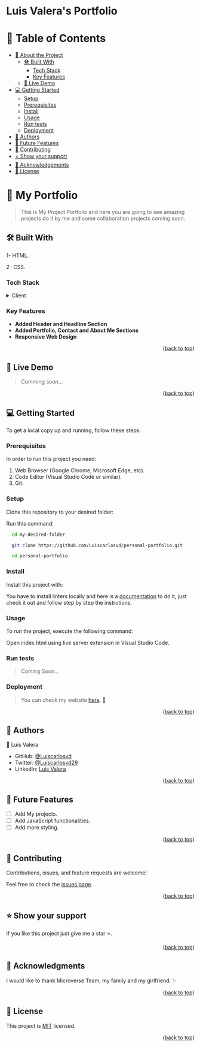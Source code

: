 <h1>Luis Valera's Portfolio</h1>

<!-- TABLE OF CONTENTS -->

# 📗 Table of Contents

- [📖 About the Project](#about-project)
  - [🛠 Built With](#built-with)
    - [Tech Stack](#tech-stack)
    - [Key Features](#key-features)
  - [🚀 Live Demo](#live-demo)
- [💻 Getting Started](#getting-started)
  - [Setup](#setup)
  - [Prerequisites](#prerequisites)
  - [Install](#install)
  - [Usage](#usage)
  - [Run tests](#run-tests)
  - [Deployment](#deployment)
- [👥 Authors](#authors)
- [🔭 Future Features](#future-features)
- [🤝 Contributing](#contributing)
- [⭐️ Show your support](#support)
- [🙏 Acknowledgements](#acknowledgements)
- [📝 License](#license)

<!-- PROJECT DESCRIPTION -->

# 📖 My Portfolio <a name="about-project"></a>

> This is My Project Portfolio and here you are going to see amazing projects do it by me and some collaboration projects coming soon.

## 🛠 Built With <a name="built-with"></a>

1- HTML.

2- CSS.

### Tech Stack <a name="tech-stack"></a>

<details>
  <summary>Client</summary>
  <ul>
    <li><a href="#">HTML</a></li>
    <li><a href="#">CSS</a></li>
  </ul>
</details>

<!-- Features -->

### Key Features <a name="key-features"></a>

- **Added Header and Headline Section**
- **Added Portfolio, Contact and About Me Sections**
- **Responsive Web Design**

<p align="right">(<a href="#readme-top">back to top</a>)</p>

<!-- LIVE DEMO -->

## 🚀 Live Demo <a name="live-demo"></a>

> Comming soon...

<p align="right">(<a href="#readme-top">back to top</a>)</p>

<!-- GETTING STARTED -->

## 💻 Getting Started <a name="getting-started"></a>

To get a local copy up and running, follow these steps.

### Prerequisites

In order to run this project you need:

1. Web Browser (Google Chrome, Microsoft Edge, etc).
2. Code Editor (Visual Studio Code or similar).
3. Git.

### Setup

Clone this repository to your desired folder:

Run this command:

```sh
  cd my-desired-folder

  git clone https://github.com/Luiscarlosvd/personal-portfolio.git

  cd personal-portfolio
```

### Install

Install this project with:

You have to install linters locally and here is a [documentation](https://github.com/microverseinc/linters-config/tree/master/html-css) to do it, just check it out and follow step by step the instrutions.

### Usage

To run the project, execute the following command:

Open index.html using live server extension in Visual Studio Code.

### Run tests

> Coming Soon...

### Deployment

> You can check my website [here](https://luiscarlosvd.github.io/personal-portfolio/). 🙌

<p align="right">(<a href="#readme-top">back to top</a>)</p>

<!-- AUTHORS -->

## 👥 Authors <a name="authors"></a>

👤 Luis Valera

- GitHub: [@Luiscarlosvd](https://github.com/Luiscarlosvd)
- Twitter: [@Luiscarlosvd29](https://twitter.com/Luiscarlosvd29)
- LinkedIn: [Luis Valera](https://www.linkedin.com/in/luis-valera-6a5749267/)

<p align="right">(<a href="#readme-top">back to top</a>)</p>

<!-- FUTURE FEATURES -->

## 🔭 Future Features <a name="future-features"></a>

- [ ] Add My projects.
- [ ] Add JavaScript functionalities.
- [ ] Add more styling.

<p align="right">(<a href="#readme-top">back to top</a>)</p>

<!-- CONTRIBUTING -->

## 🤝 Contributing <a name="contributing"></a>

Contributions, issues, and feature requests are welcome!

Feel free to check the [issues page](../../issues/).

<p align="right">(<a href="#readme-top">back to top</a>)</p>

<!-- SUPPORT -->

## ⭐️ Show your support <a name="support"></a>

If you like this project just give me a star ⭐️.

<p align="right">(<a href="#readme-top">back to top</a>)</p>

<!-- ACKNOWLEDGEMENTS -->

## 🙏 Acknowledgments <a name="acknowledgements"></a>

I would like to thank Microverse Team, my family and my girlfriend. ✨

<p align="right">(<a href="#readme-top">back to top</a>)</p>

<!-- LICENSE -->

## 📝 License <a name="license"></a>

This project is [MIT](./LICENSE) licensed.

<p align="right">(<a href="#readme-top">back to top</a>)</p>
